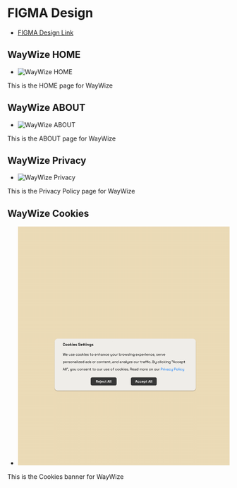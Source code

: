 # FIGMA Design

* [FIGMA Design Link](https://www.figma.com/file/kt3ipPucH7WReAWO8LEFm0/Final-Design?type=design&node-id=0%3A1&mode=design&t=wm5mK8lv84VneQfI-1)

## WayWize HOME 

- ![WayWize HOME](images/WayWizeHome.png)

This is the HOME page for WayWize

## WayWize ABOUT 

- ![WayWize ABOUT](images/WayWizeAbout.png)

This is the ABOUT page for WayWize

## WayWize Privacy 

- ![WayWize Privacy](images/WayWizePrivacy.png)

This is the Privacy Policy page for WayWize

## WayWize Cookies 

- ![WayWize Cookies](images/WayWizeCookies.png)

This is the Cookies banner for WayWize